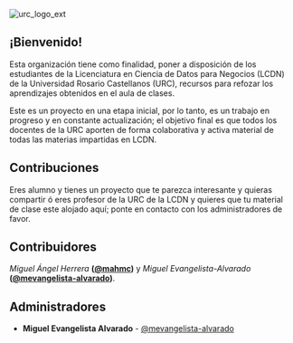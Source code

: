 ![urc_logo_ext](https://github.com/URC-MAC/.github/assets/28746720/1d2b04df-5870-457b-82ab-4eb97ec99e17)


## ¡Bienvenido!

Esta organización tiene como finalidad, poner a disposición de los estudiantes de la Licenciatura en Ciencia de Datos para Negocios (LCDN) de la Universidad Rosario Castellanos (URC), recursos para refozar los aprendizajes obtenidos en el aula de clases.  

Este es un proyecto en una etapa inicial, por lo tanto, es un trabajo en progreso y en constante actualización; el objetivo final es que todos los docentes de la URC aporten de forma colaborativa y activa material de todas las materias impartidas en LCDN.        

## Contribuciones

Eres alumno y tienes un proyecto que te parezca interesante y quieras compartir ó eres profesor de la URC de la LCDN y quieres que tu material de clase este alojado aquí; ponte en contacto con los administradores de favor.  

## Contribuidores
*Miguel Ángel Herrera* **([@mahmc](https://github.com/mahmc))** y *Miguel Evangelista-Alvarado* **([@mevangelista-alvarado](https://github.com/mevangelista-alvarado))**.

## Administradores

 * **Miguel Evangelista Alvarado** - [@mevangelista-alvarado](https://github.com/mevangelista-alvarado)
